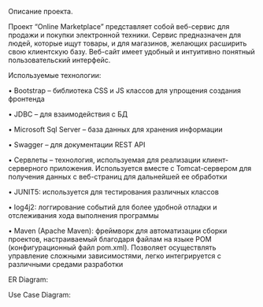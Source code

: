 Описание проекта.  

Проект “Online Marketplace” представляет собой веб-сервис для продажи и покупки электронной техники. Сервис предназначен для людей, которые ищут товары, и для магазинов, желающих расширить свою клиентскую базу. Веб-сайт имеет удобный и интуитивно понятный пользовательский интерфейс. 

Используемые технологии:  

•	Bootstrap – библиотека CSS и JS классов для упрощения создания фронтенда  

•	JDBC – для взаимодействия с БД  

•	Microsoft Sql Server – база данных для хранения информации  

•	Swagger – для документации REST API  

•	Сервлеты – технология, используемая для реализации клиент-серверного приложения. Используется вместе с Tomcat-сервером для получения данных с веб-страниц для дальнейшей ее обработки  

•	JUNIT5: используется для тестирования различных классов  

•	log4j2: логгирование событий для более удобной отладки и отслеживания хода выполнения программы  

•	Maven (Apache Maven): фреймворк для автоматизации сборки проектов, настраиваемый благодаря файлам на языке POM (конфигурационный файл pom.xml). Позволяет осуществлять управление сложными зависимостями, легко интегрируется с различными средами разработки  

ER Diagram:  

Use Case Diagram:  

 
